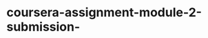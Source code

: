 # coursera-assignment-module-2-submission-

<!DOCTYPE html>
<html>
<head>
	<meta charset = "utf-8">
	<title>Assignment solution module-2</title>
	<link rel="stylesheet" type="text/css" href="css assignment folger.css">
	<style>
		
	</style>
</head>
<body>
	<h1 id = "heading">our menu</h1>
	<section id = "ramana">
        <h2 class = "ramana">Chicken</h2>
		<p class = "ramana1">lorem ipsum dolor sit amet, consectetur adipisicing elit, sed do eiusmod tempor incididunt ut labore et dolore magna aliqua. Ut enim ad minim veniam, quis nostrud exercitation ullamco laboris nisi ut aliquip ex ea commodo consequat.</p>

	</section>
	<section id = "vidya">
        <h2 class = "vidya">Beef</h2>
		<p class = "vidya1">lorem ipsum dolor sit amet, consectetur adipisicing elit, sed do eiusmod tempor incididunt ut labore et dolore magna aliqua. Ut enim ad minim veniam, quis nostrud exercitation ullamco laboris nisi ut aliquip ex ea commodo consequat.</p>

	</section>
	
	<section id = "sagar">
        <h2 class = "sagar">Susi</h2>
		<p class = "sagar1">lorem ipsum dolor sit amet, consectetur adipisicing elit, sed do eiusmod tempor incididunt ut labore et dolore magna aliqua. Ut enim ad minim veniam, quis nostrud exercitation ullamco laboris nisi ut aliquip ex ea commodo consequat.</p>

	</section>
</body>
</html>
